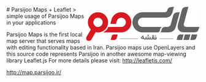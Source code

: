 <img src="images/logo.png" align="right" />
# Parsijoo Maps + Leaflet
> simple usage of Parsijoo Maps in your applications

Parsijoo Maps is the first local map server that serves maps with editing functionality based in Iran. Parsijoo maps use OpenLayers and this source code represents Parsijoo in another awesome map-viewing library Leaflet.js
For more details please visit: http://leafletjs.com/

http://map.parsijoo.ir/


